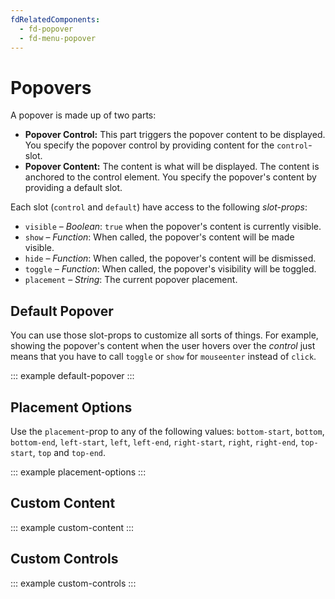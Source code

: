 ```yaml
---
fdRelatedComponents:
  - fd-popover
  - fd-menu-popover
---
```


# Popovers

A popover is made up of two parts:

- **Popover Control:** This part triggers the popover content to be displayed. You specify the popover control by providing content for the `control`-slot.
- **Popover Content:** The content is what will be displayed. The content is anchored to the control element. You specify the popover's content by providing a default slot.

Each slot (`control` and `default`) have access to the following *slot-props*:

- `visible` – *Boolean*: `true` when the popover's content is currently visible.
- `show` – *Function*: When called, the popover's content will be made visible.
- `hide` – *Function*: When called, the popover's content will be dismissed.
- `toggle` – *Function*: When called, the popover's visibility will be toggled.
- `placement` – *String*: The current popover placement.


## Default Popover
<tip>

You can use those slot-props to customize all sorts of things. For example, showing the popover's content when the user hovers over the *control* just means that you have to call `toggle` or `show` for `mouseenter` instead of `click`.

</tip>

::: example default-popover
:::

## Placement Options

Use the `placement`-prop to any of the following values: `bottom-start`, `bottom`, `bottom-end`, `left-start`, `left`, `left-end`, `right-start`, `right`, `right-end`, `top-start`, `top` and `top-end`.

::: example placement-options
:::

## Custom Content

::: example custom-content
:::

## Custom Controls

::: example custom-controls
:::
